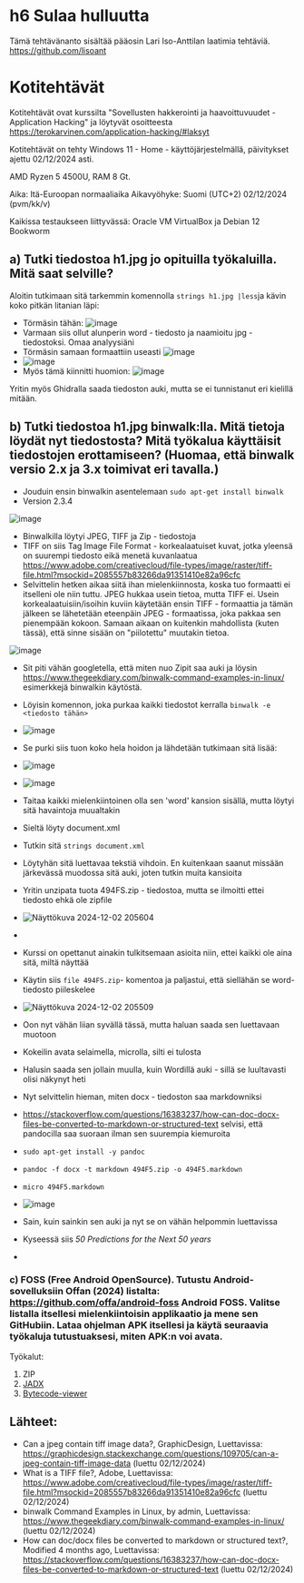 # h6 Sulaa hulluutta
Tämä tehtävänanto sisältää pääosin Lari Iso-Anttilan laatimia tehtäviä. https://github.com/lisoant

# Kotitehtävät
Kotitehtävät ovat kurssilta "Sovellusten hakkerointi ja haavoittuvuudet - Application Hacking" ja löytyvät osoitteesta https://terokarvinen.com/application-hacking/#laksyt

Kotitehtävät on tehty Windows 11 - Home - käyttöjärjestelmällä, päivitykset ajettu 02/12/2024 asti.

AMD Ryzen 5 4500U, RAM 8 Gt.

Aika: Itä-Euroopan normaaliaika Aikavyöhyke: Suomi (UTC+2) 02/12/2024 (pvm/kk/v)

Kaikissa testaukseen liittyvässä:
Oracle VM VirtualBox ja Debian 12 Bookworm

## a) Tutki tiedostoa h1.jpg jo opituilla työkaluilla. Mitä saat selville?

Aloitin tutkimaan sitä tarkemmin komennolla ```strings h1.jpg |less```ja kävin koko pitkän litanian läpi:
- Törmäsin tähän:  ![image](https://github.com/user-attachments/assets/e522102b-c29d-46aa-8429-39f4efc5a587)
- Varmaan siis ollut alunperin word - tiedosto ja naamioitu jpg - tiedostoksi. Omaa analyysiäni
- Törmäsin samaan formaattiin useasti ![image](https://github.com/user-attachments/assets/70c75830-db39-4f1f-b159-a42835e75935)
- ![image](https://github.com/user-attachments/assets/5a52a02c-3778-4ad9-90b4-bd267d0626be)
- Myös tämä kiinnitti huomion: ![image](https://github.com/user-attachments/assets/7db2e8f0-e7ab-4703-bfc5-ff3afe6c250b)

Yritin myös Ghidralla saada tiedoston auki, mutta se ei tunnistanut eri kielillä mitään.


## b) Tutki tiedostoa h1.jpg binwalk:lla. Mitä tietoja löydät nyt tiedostosta? Mitä työkalua käyttäisit tiedostojen erottamiseen? (Huomaa, että binwalk versio 2.x ja 3.x toimivat eri tavalla.)

- Jouduin ensin binwalkin asentelemaan ```sudo apt-get install binwalk```
- Version 2.3.4

![image](https://github.com/user-attachments/assets/3f3bb1b0-555e-4f19-aece-58eb0a2bb2e2)

- Binwalkilla löytyi JPEG, TIFF ja Zip - tiedostoja
- TIFF on siis Tag Image File Format - korkealaatuiset kuvat, jotka yleensä on suurempi tiedosto eikä menetä kuvanlaatua https://www.adobe.com/creativecloud/file-types/image/raster/tiff-file.html?msockid=2085557b83266da91351410e82a96cfc
- Selvittelin hetken aikaa siitä ihan mielenkiinnosta, koska tuo formaatti ei itselleni ole niin tuttu. JPEG hukkaa usein tietoa, mutta TIFF ei. Usein korkealaatuisiin/isoihin kuviin käytetään ensin TIFF - formaattia ja tämän jälkeen se lähetetään eteenpäin JPEG - formaatissa, joka pakkaa sen pienempään kokoon. Samaan aikaan on kuitenkin mahdollista (kuten tässä), että sinne sisään on "piilotettu" muutakin tietoa.


![image](https://github.com/user-attachments/assets/64b821c4-26ee-49bc-a55b-61a8dcfab93c)

- Sit piti vähän googletella, että miten nuo Zipit saa auki ja löysin https://www.thegeekdiary.com/binwalk-command-examples-in-linux/ esimerkkejä binwalkin käytöstä.
- Löyisin komennon, joka purkaa kaikki tiedostot kerralla ```binwalk -e <tiedosto tähän>```
- ![image](https://github.com/user-attachments/assets/fd347885-495e-42e4-a76b-21fbb83aa49e)
- Se purki siis tuon koko hela hoidon ja lähdetään tutkimaan sitä lisää:
- ![image](https://github.com/user-attachments/assets/ea432430-e1ba-477b-b1d5-1d4f1d59c68d)

- ![image](https://github.com/user-attachments/assets/ed192638-42b4-49ae-a78e-0b9565f8e9ce)

 - Taitaa kaikki mielenkiintoinen olla sen 'word' kansion sisällä, mutta löytyi sitä havaintoja muualtakin
 - Sieltä löyty document.xml
 - Tutkin sitä ```strings document.xml```
 - Löytyhän sitä luettavaa tekstiä vihdoin. En kuitenkaan saanut missään järkevässä muodossa sitä auki, joten tutkin muita kansioita
 - Yritin unzipata tuota 494FS.zip - tiedostoa, mutta se ilmoitti ettei tiedosto ehkä ole zipfile
- ![Näyttökuva 2024-12-02 205604](https://github.com/user-attachments/assets/5439b7e4-af98-4496-a588-9dd16efe331e)
 - 
 - Kurssi on opettanut ainakin tulkitsemaan asioita niin, ettei kaikki ole aina sitä, miltä näyttää
 - Käytin siis ```file 494FS.zip```- komentoa ja paljastui, että siellähän se word-tiedosto piileskelee
- ![Näyttökuva 2024-12-02 205509](https://github.com/user-attachments/assets/db6720d6-7da8-4078-91bd-9afc4832aa25)
- Oon nyt vähän liian syvällä tässä, mutta haluan saada sen luettavaan muotoon
- Kokeilin avata selaimella, microlla, silti ei tulosta
- Halusin saada sen jollain muulla, kuin Wordillä auki - sillä se luultavasti olisi näkynyt heti
- Nyt selvittelin hieman, miten docx - tiedoston saa markdowniksi
- https://stackoverflow.com/questions/16383237/how-can-doc-docx-files-be-converted-to-markdown-or-structured-text selvisi, että pandocilla saa suoraan ilman sen suurempia kiemuroita
- ```sudo apt-get install -y pandoc```
- ```pandoc -f docx -t markdown 494F5.zip -o 494F5.markdown```
- ```micro 494F5.markdown```
- ![image](https://github.com/user-attachments/assets/10ae4d70-2c4b-410b-a66f-1f7f3825ccdf)
- Sain, kuin sainkin sen auki ja nyt se on vähän helpommin luettavissa
- Kyseessä siis *50 Predictions for the Next 50 years*
- 

### c) FOSS (Free Android OpenSource). Tutustu Android-sovelluksiin Offan (2024) listalta: https://github.com/offa/android-foss Android FOSS. Valitse listalla itsellesi mielenkiintoisin applikaatio ja mene sen GitHubiin. Lataa ohjelman APK itsellesi ja käytä seuraavia työkaluja tutustuaksesi, miten APK:n voi avata.

Työkalut:
1. ZIP
2. [JADX](https://github.com/skylot/jadx)
3. [Bytecode-viewer](https://github.com/Konloch/bytecode-viewer/)

## Lähteet:

- Can a jpeg contain tiff image data?, GraphicDesign, Luettavissa: https://graphicdesign.stackexchange.com/questions/109705/can-a-jpeg-contain-tiff-image-data (luettu 02/12/2024)
- What is a TIFF file?, Adobe, Luettavissa: https://www.adobe.com/creativecloud/file-types/image/raster/tiff-file.html?msockid=2085557b83266da91351410e82a96cfc (luettu 02/12/2024)
- binwalk Command Examples in Linux, by admin, Luettavissa: https://www.thegeekdiary.com/binwalk-command-examples-in-linux/ (luettu 02/12/2024)
- How can doc/docx files be converted to markdown or structured text?, Modified 4 months ago, Luettavissa: https://stackoverflow.com/questions/16383237/how-can-doc-docx-files-be-converted-to-markdown-or-structured-text (luettu 02/12/2024)
